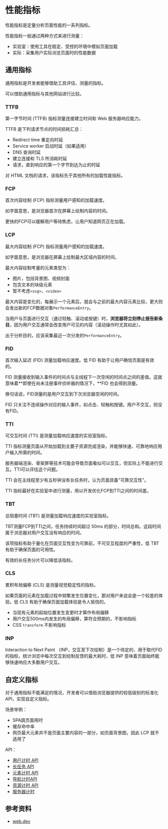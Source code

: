 # 性能指标
性能指标是定量分析页面性能的一系列指标。

性能指标一般通过两种方式来进行测量：
- 实验室：使用工具在稳定、受控的环境中模拟页面加载
- 实际：采集用户实际浏览页面时的性能数据

## 通用指标

通用指标是开发者能够借助工具评估、测量的指标。

可以借助通用指标与其他网站进行比较。

### TTFB

第一字节时间 (TTFB) 指标测量连接建立时间和 Web 服务器响应能力。

TTFB 是下列请求节点的时间损耗汇总：
- Redirect time 重定向时延
- Service worker 启动时延（如果适用）
- DNS 查询时延
- 建立连接和 TLS 所消耗时延
- 请求，直到响应的第一个字节到达为止的时延

对 HTML 文档的请求，该指标先于其他所有的加载性能指标。

### FCP

首次内容绘制 (FCP) 指标测量用户感知的加载速度。

如字面意思，是浏览器首次在屏幕上绘制内容的时间。

更快的FCP可以缓解用户等待焦虑，让用户知道网页正在加载。

### LCP

最大内容绘制 (FCP) 指标测量用户感知的加载速度。

如字面意思，是浏览器在屏幕上绘制最大区域内容的时间。

最大内容绘制考量的元素类型为：
- 图片，包括背景图、视频封面
- 包含文本的块级元素
- 暂不考虑`<svg>`、`<video>`

最大内容是变化的，每展示一个元素后，就会与之前的最大内容元素比较，更大则会发出新的FCP数据对象`PerformanceEntry`。

当用户与页面进行交互（通过轻触、滚动或按键）时，**浏览器将立刻停止报告新条目**，因为用户交互通常会改变用户可见的内容（滚动操作时尤其如此）。

出于分析目的，应该采集最近一次分发的`PerformanceEntry`。

### FID

首次输入延迟 (FID) 测量加载响应速度。低 FID 有助于让用户确信页面是有效的。

FID 测量接收到输入事件的时间点与主线程下一次空闲的时间点之间的差值。这就意味着**即使在尚未注册事件侦听器的情况下，**FID 也会得到测量。

换句话说，FID测量的是用户交互到下次浏览器空闲的时间。

FID 只关注不连续操作对应的输入事件，如点击、轻触和按键。用户不交互，则没有FID。

### TTI

可交互时间 (TTI) 是测量加载响应速度的实验室指标。

TTI 指标测量页面从开始加载到主要子资源完成渲染，并能够快速、可靠地响应用户输入所需的时间。

服务器端渲染、骨架屏等技术可能会导致页面看似可以交互，但实际上不能进行交互。TTI可以评估这个问题。

TTI 会在主线程至少有五秒钟没有长任务时，认为页面具备"可靠交互性"。

TTI 指标最好在实验室中进行测量，用以开发优化FCP到TTI之间的时间差。

### TBT

总阻塞时间 (TBT) 是测量加载响应速度的实验室指标。

TBT测量FCP到TTI之间，任务持续时间超过 50ms 的部分，时间总和。这段时间属于浏览器对用户交互没有响应的时间。

该项指标有助于量化在页面交互性变为可靠前，不可交互程度的严重性，低 TBT 有助于确保页面的可用性。

有效的长任务分片可以降低该指标。

### CLS

累积布局偏移 (CLS) 是测量视觉稳定性的指标。

如果页面的元素在加载过程中频繁发生位置变化，那对用户来说会是一个较差的体验。低 CLS 有助于确保页面加载体验是令人愉悦的。

- 当现有元素的起始位置发生变更时才算作布局偏移
- 用户交互500ms内发生的布局偏移，算符合预期的，不影响指标
- CSS `transform` 不影响指标

### INP

Interaction to Next Paint （INP，交互至下次绘制）是一个待定的、用于取代FID的指标，统计浏览中每次交互到绘制反馈的最大耗时，低 INP 意味着页面始终能够快速响应大多数用户交互。

## 自定义指标

对于通用指标不能满足的情况，开发者可以借助浏览器提供的较低级别的标准化 API，实现自定义指标。

场景举例：
- SPA跳页面用时
- 缓存命中率
- 网页最大元素并不是页面主要内容的一部分，如页面背景图，因此 LCP 就不适用了

API：
- [用户计时 API](https://w3c.github.io/user-timing/)
- [长任务 API](https://w3c.github.io/longtasks/)
- [元素计时 API](https://wicg.github.io/element-timing/)
- [导航计时API](https://w3c.github.io/navigation-timing/)
- [资源计时 API](https://w3c.github.io/resource-timing/)
- [服务器计时](https://w3c.github.io/server-timing/)

## 参考资料
- [web.dev](https://web.dev/metrics/)